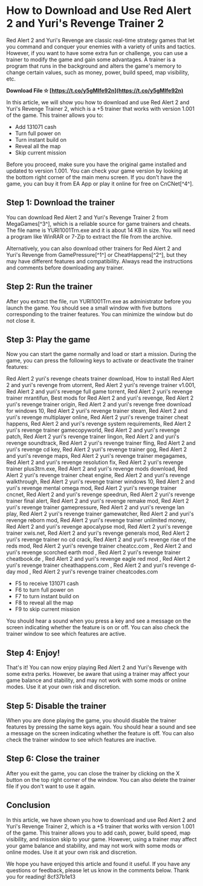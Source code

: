 # How to Download and Use Red Alert 2 and Yuri's Revenge Trainer 2
 
Red Alert 2 and Yuri's Revenge are classic real-time strategy games that let you command and conquer your enemies with a variety of units and tactics. However, if you want to have some extra fun or challenge, you can use a trainer to modify the game and gain some advantages. A trainer is a program that runs in the background and alters the game's memory to change certain values, such as money, power, build speed, map visibility, etc.
 
**Download File ✫ [https://t.co/y5gMIfe92n](https://t.co/y5gMIfe92n)**


 
In this article, we will show you how to download and use Red Alert 2 and Yuri's Revenge Trainer 2, which is a +5 trainer that works with version 1.001 of the game. This trainer allows you to:
 
- Add 131071 cash
- Turn full power on
- Turn instant build on
- Reveal all the map
- Skip current mission

Before you proceed, make sure you have the original game installed and updated to version 1.001. You can check your game version by looking at the bottom right corner of the main menu screen. If you don't have the game, you can buy it from EA App or play it online for free on CnCNet[^4^].
 
## Step 1: Download the trainer
 
You can download Red Alert 2 and Yuri's Revenge Trainer 2 from MegaGames[^3^], which is a reliable source for game trainers and cheats. The file name is YURI1001Trn.exe and it is about 14 KB in size. You will need a program like WinRAR or 7-Zip to extract the file from the archive.
 
Alternatively, you can also download other trainers for Red Alert 2 and Yuri's Revenge from GamePressure[^1^] or CheatHappens[^2^], but they may have different features and compatibility. Always read the instructions and comments before downloading any trainer.
 
## Step 2: Run the trainer
 
After you extract the file, run YURI1001Trn.exe as administrator before you launch the game. You should see a small window with five buttons corresponding to the trainer features. You can minimize the window but do not close it.
 
## Step 3: Play the game
 
Now you can start the game normally and load or start a mission. During the game, you can press the following keys to activate or deactivate the trainer features:
 
Red Alert 2 yuri's revenge cheats trainer download,  How to install Red Alert 2 and yuri's revenge from utorrent,  Red Alert 2 yuri's revenge trainer v1.001,  Red Alert 2 and yuri's revenge full game torrent,  Red Alert 2 yuri's revenge trainer mrantifun,  Best mods for Red Alert 2 and yuri's revenge,  Red Alert 2 yuri's revenge trainer origin,  Red Alert 2 and yuri's revenge free download for windows 10,  Red Alert 2 yuri's revenge trainer steam,  Red Alert 2 and yuri's revenge multiplayer online,  Red Alert 2 yuri's revenge trainer cheat happens,  Red Alert 2 and yuri's revenge system requirements,  Red Alert 2 yuri's revenge trainer gamecopyworld,  Red Alert 2 and yuri's revenge patch,  Red Alert 2 yuri's revenge trainer lingon,  Red Alert 2 and yuri's revenge soundtrack,  Red Alert 2 yuri's revenge trainer fling,  Red Alert 2 and yuri's revenge cd key,  Red Alert 2 yuri's revenge trainer gog,  Red Alert 2 and yuri's revenge maps,  Red Alert 2 yuri's revenge trainer megagames,  Red Alert 2 and yuri's revenge resolution fix,  Red Alert 2 yuri's revenge trainer plus3trn.exe,  Red Alert 2 and yuri's revenge mods download,  Red Alert 2 yuri's revenge trainer cheat engine,  Red Alert 2 and yuri's revenge walkthrough,  Red Alert 2 yuri's revenge trainer windows 10,  Red Alert 2 and yuri's revenge mental omega mod,  Red Alert 2 yuri's revenge trainer cncnet,  Red Alert 2 and yuri's revenge speedrun,  Red Alert 2 yuri's revenge trainer final alert,  Red Alert 2 and yuri's revenge remake mod,  Red Alert 2 yuri's revenge trainer gamepressure,  Red Alert 2 and yuri's revenge lan play,  Red Alert 2 yuri's revenge trainer gamewatcher,  Red Alert 2 and yuri's revenge reborn mod,  Red Alert 2 yuri's revenge trainer unlimited money,  Red Alert 2 and yuri's revenge apocalypse mod,  Red Alert 2 yuri's revenge trainer xwis.net,  Red Alert 2 and yuri's revenge generals mod,  Red Alert 2 yuri's revenge trainer no cd crack,  Red Alert 2 and yuri's revenge rise of the reds mod,  Red Alert 2 yuri's revenge trainer cheatcc.com ,  Red Alert 2 and yuri's revenge scorched earth mod ,  Red Alert 2 yuri's revenge trainer cheatbook.de ,  Red Alert 2 and yuri's revenge eagle red mod ,  Red Alert 2 yuri's revenge trainer cheathappens.com ,  Red Alert 2 and yuri's revenge d-day mod ,  Red Alert 2 yuri's revenge trainer cheatcodes.com

- F5 to receive 131071 cash
- F6 to turn full power on
- F7 to turn instant build on
- F8 to reveal all the map
- F9 to skip current mission

You should hear a sound when you press a key and see a message on the screen indicating whether the feature is on or off. You can also check the trainer window to see which features are active.
 
## Step 4: Enjoy!
 
That's it! You can now enjoy playing Red Alert 2 and Yuri's Revenge with some extra perks. However, be aware that using a trainer may affect your game balance and stability, and may not work with some mods or online modes. Use it at your own risk and discretion.

## Step 5: Disable the trainer
 
When you are done playing the game, you should disable the trainer features by pressing the same keys again. You should hear a sound and see a message on the screen indicating whether the feature is off. You can also check the trainer window to see which features are inactive.
 
## Step 6: Close the trainer
 
After you exit the game, you can close the trainer by clicking on the X button on the top right corner of the window. You can also delete the trainer file if you don't want to use it again.
 
## Conclusion
 
In this article, we have shown you how to download and use Red Alert 2 and Yuri's Revenge Trainer 2, which is a +5 trainer that works with version 1.001 of the game. This trainer allows you to add cash, power, build speed, map visibility, and mission skip to your game. However, using a trainer may affect your game balance and stability, and may not work with some mods or online modes. Use it at your own risk and discretion.
 
We hope you have enjoyed this article and found it useful. If you have any questions or feedback, please let us know in the comments below. Thank you for reading!
 8cf37b1e13
 
